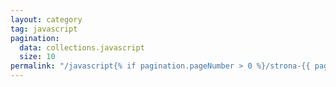 ```yaml
---
layout: category
tag: javascript
pagination:
  data: collections.javascript
  size: 10
permalink: "/javascript{% if pagination.pageNumber > 0 %}/strona-{{ pagination.pageNumber | plus: 1}}{% endif %}/index.html"
---
```


